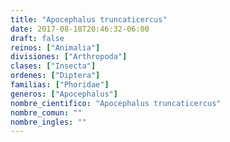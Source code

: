 ```yaml
---
title: "Apocephalus truncaticercus"
date: 2017-08-18T20:46:32-06:00
draft: false
reinos: ["Animalia"]
divisiones: ["Arthropoda"]
clases: ["Insecta"]
ordenes: ["Diptera"]
familias: ["Phoridae"]
generos: ["Apocephalus"]
nombre_cientifico: "Apocephalus truncaticercus"
nombre_comun: ""
nombre_ingles: ""
---
```

